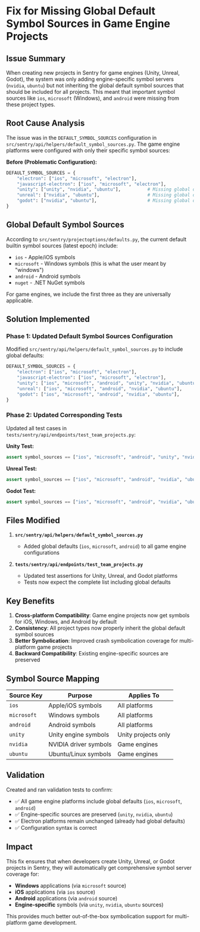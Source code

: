 # Fix for Missing Global Default Symbol Sources in Game Engine Projects

## Issue Summary

When creating new projects in Sentry for game engines (Unity, Unreal, Godot), the system was only adding engine-specific symbol servers (`nvidia`, `ubuntu`) but not inheriting the global default symbol sources that should be included for all projects. This meant that important symbol sources like `ios`, `microsoft` (Windows), and `android` were missing from these project types.

## Root Cause Analysis

The issue was in the `DEFAULT_SYMBOL_SOURCES` configuration in `src/sentry/api/helpers/default_symbol_sources.py`. The game engine platforms were configured with only their specific symbol sources:

**Before (Problematic Configuration):**
```python
DEFAULT_SYMBOL_SOURCES = {
    "electron": ["ios", "microsoft", "electron"],
    "javascript-electron": ["ios", "microsoft", "electron"],
    "unity": ["unity", "nvidia", "ubuntu"],          # Missing global defaults
    "unreal": ["nvidia", "ubuntu"],                  # Missing global defaults
    "godot": ["nvidia", "ubuntu"],                   # Missing global defaults
}
```

## Global Default Symbol Sources

According to `src/sentry/projectoptions/defaults.py`, the current default builtin symbol sources (latest epoch) include:
- `ios` - Apple/iOS symbols
- `microsoft` - Windows symbols (this is what the user meant by "windows")
- `android` - Android symbols
- `nuget` - .NET NuGet symbols

For game engines, we include the first three as they are universally applicable.

## Solution Implemented

### Phase 1: Updated Default Symbol Sources Configuration

Modified `src/sentry/api/helpers/default_symbol_sources.py` to include global defaults:

```python
DEFAULT_SYMBOL_SOURCES = {
    "electron": ["ios", "microsoft", "electron"],
    "javascript-electron": ["ios", "microsoft", "electron"],
    "unity": ["ios", "microsoft", "android", "unity", "nvidia", "ubuntu"],
    "unreal": ["ios", "microsoft", "android", "nvidia", "ubuntu"],
    "godot": ["ios", "microsoft", "android", "nvidia", "ubuntu"],
}
```

### Phase 2: Updated Corresponding Tests

Updated all test cases in `tests/sentry/api/endpoints/test_team_projects.py`:

**Unity Test:**
```python
assert symbol_sources == ["ios", "microsoft", "android", "unity", "nvidia", "ubuntu"]
```

**Unreal Test:**
```python
assert symbol_sources == ["ios", "microsoft", "android", "nvidia", "ubuntu"]
```

**Godot Test:**
```python
assert symbol_sources == ["ios", "microsoft", "android", "nvidia", "ubuntu"]
```

## Files Modified

1. **`src/sentry/api/helpers/default_symbol_sources.py`**
   - Added global defaults (`ios`, `microsoft`, `android`) to all game engine configurations

2. **`tests/sentry/api/endpoints/test_team_projects.py`**
   - Updated test assertions for Unity, Unreal, and Godot platforms
   - Tests now expect the complete list including global defaults

## Key Benefits

1. **Cross-platform Compatibility**: Game engine projects now get symbols for iOS, Windows, and Android by default
2. **Consistency**: All project types now properly inherit the global default symbol sources
3. **Better Symbolication**: Improved crash symbolication coverage for multi-platform game projects
4. **Backward Compatibility**: Existing engine-specific sources are preserved

## Symbol Source Mapping

| Source Key | Purpose | Applies To |
|------------|---------|------------|
| `ios` | Apple/iOS symbols | All platforms |
| `microsoft` | Windows symbols | All platforms |
| `android` | Android symbols | All platforms |
| `unity` | Unity engine symbols | Unity projects only |
| `nvidia` | NVIDIA driver symbols | Game engines |
| `ubuntu` | Ubuntu/Linux symbols | Game engines |

## Validation

Created and ran validation tests to confirm:
- ✅ All game engine platforms include global defaults (`ios`, `microsoft`, `android`)
- ✅ Engine-specific sources are preserved (`unity`, `nvidia`, `ubuntu`)
- ✅ Electron platforms remain unchanged (already had global defaults)
- ✅ Configuration syntax is correct

## Impact

This fix ensures that when developers create Unity, Unreal, or Godot projects in Sentry, they will automatically get comprehensive symbol server coverage for:
- **Windows** applications (via `microsoft` source)
- **iOS** applications (via `ios` source)
- **Android** applications (via `android` source)
- **Engine-specific** symbols (via `unity`, `nvidia`, `ubuntu` sources)

This provides much better out-of-the-box symbolication support for multi-platform game development.
